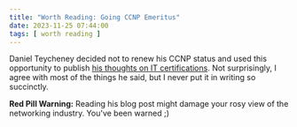 ```yaml
---
title: "Worth Reading: Going CCNP Emeritus"
date: 2023-11-25 07:44:00
tags: [ worth reading ]
---
```

Daniel Teycheney decided not to renew his CCNP status and used this opportunity to publish [his thoughts on IT certifications](https://blog.danielteycheney.com/posts/im-going-ccnp-emeritus/). Not surprisingly, I agree with most of the things he said, but I never put it in writing so succinctly.

**Red Pill Warning:** Reading his blog post might damage your rosy view of the networking industry. You've been warned ;)
